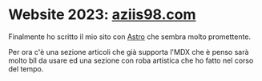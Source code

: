 # Website 2023: [aziis98.com](https://aziis98.com)

Finalmente ho scritto il mio sito con [Astro](https://astro.build/) che sembra molto promettente.

Per ora c'è una sezione articoli che già supporta l'MDX che è penso sarà molto bll da usare ed una sezione con roba artistica che ho fatto nel corso del tempo.
